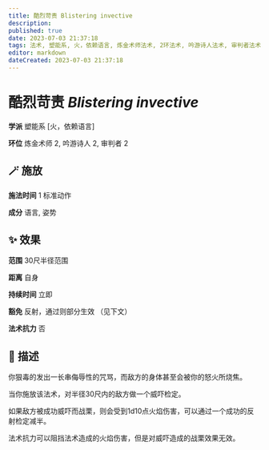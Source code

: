 ```yaml
---
title: 酷烈苛责 Blistering invective
description: 
published: true
date: 2023-07-03 21:37:18
tags: 法术, 塑能系, 火，依赖语言, 炼金术师法术, 2环法术, 吟游诗人法术, 审判者法术
editor: markdown
dateCreated: 2023-07-03 21:37:18
---
```


# **酷烈苛责** *Blistering invective*

**学派** 塑能系 \[火，依赖语言\] 

**环位** 炼金术师 2, 吟游诗人 2, 审判者 2

## 🪄 施放

**施法时间** 1 标准动作

**成分** 语言, 姿势

## ✨ 效果  

**范围** 30尺半径范围

**距离** 自身  

**持续时间** 立即 

**豁免** 反射，通过则部分生效 （见下文）

**法术抗力** 否

## 📖 描述

你狠毒的发出一长串侮辱性的咒骂，而敌方的身体甚至会被你的怒火所烧焦。

当你施放该法术，对半径30尺内的敌方做一个威吓检定。

如果敌方被成功威吓而战栗，则会受到1d10点火焰伤害，可以通过一个成功的反射检定减半。

法术抗力可以阻挡法术造成的火焰伤害，但是对威吓造成的战栗效果无效。
    